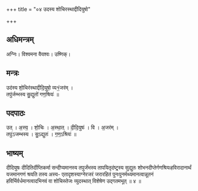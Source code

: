 +++
title = "०४ उदस्य शोचिरस्थाद्दीदियुषो"

+++
## अधिमन्त्रम्
अग्निः। विश्वमना वैयश्वः। उष्णिक्।

## मन्त्रः
उद॑स्य शो॒चिर॑स्थाद्दीदि॒युषो॒ व्य१॒॑जर॑म् ।  
तपु॑र्जम्भस्य सु॒द्युतो॑ गण॒श्रियः॑ ॥

## पदपाठः
उत् । अ॒स्य॒ । शो॒चिः । अ॒स्था॒त् । दी॒दि॒युषः॑ । वि । अ॒जर॑म् ।  
तपुः॑ऽजम्भस्य । सु॒ऽद्युतः॑ । ग॒ण॒ऽश्रियः॑ ॥

## भाष्यम्
दीदियुषः दीदितिर्दीप्तिकर्मा सन्दीप्यमानस्य तपुर्जंभस्य तापयितृदंष्ट्र्स्य सुद्युतः शोभनदीप्तेर्गणश्रियःहविरादानार्थं यजमानगणं श्रयति तस्य अस्य- एतादृशस्याग्नेरजरं जरारहितं पुनःपुनर्मथ्यमानत्वान्नूतनं हविर्भिर्वर्धमानत्वादभिनवं वा शोचिस्तेजः व्युदस्थात् विशेषेण उद्गतमभूत् ॥ ४ ॥